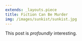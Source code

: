 ```yaml
---
extends: _layouts.piece
title: Fiction Can Be Murder
img: /images/sunkist/sunkist.jpg
---
```


This post is *profoundly* interesting.